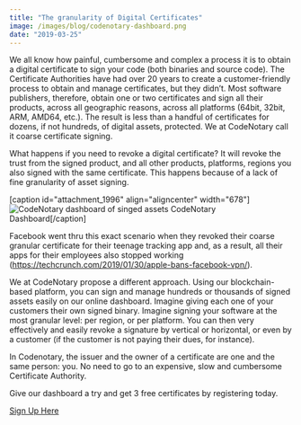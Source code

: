 ```yaml
---
title: "The granularity of Digital Certificates"
image: /images/blog/codenotary-dashboard.png
date: "2019-03-25"
---
```


We all know how painful, cumbersome and complex a process it is to obtain a digital certificate to sign your code (both binaries and source code). The Certificate Authorities have had over 20 years to create a customer-friendly process to obtain and manage certificates, but they didn’t. Most software publishers, therefore, obtain one or two certificates and sign all their products, across all geographic reasons, across all platforms (64bit, 32bit, ARM, AMD64, etc.). The result is less than a handful of certificates for dozens, if not hundreds, of digital assets, protected. We at CodeNotary call it coarse certificate signing.

What happens if you need to revoke a digital certificate? It will revoke the trust from the signed product, and all other products, platforms, regions you also signed with the same certificate. This happens because of a lack of fine granularity of asset signing.

\[caption id="attachment\_1996" align="aligncenter" width="678"\]![CodeNotary dashboard of singed assets](/images/blog/codenotary-dashboard.png) CodeNotary Dashboard\[/caption\]

Facebook went thru this exact scenario when they revoked their coarse granular certificate for their teenage tracking app and, as a result, all their apps for their employees also stopped working (https://techcrunch.com/2019/01/30/apple-bans-facebook-vpn/).

We at CodeNotary propose a different approach. Using our blockchain-based platform, you can sign and manage hundreds or thousands of signed assets easily on our online dashboard. Imagine giving each one of your customers their own signed binary. Imagine signing your software at the most granular level: per region, or per platform. You can then very effectively and easily revoke a signature by vertical or horizontal, or even by a customer (if the customer is not paying their dues, for instance).

In Codenotary, the issuer and the owner of a certificate are one and the same person: you. No need to go to an expensive, slow and cumbersome Certificate Authority.

Give our dashboard a try and get 3 free certificates by registering today.

[Sign Up Here](https://dashboard.codenotary.io/auth/signup)
